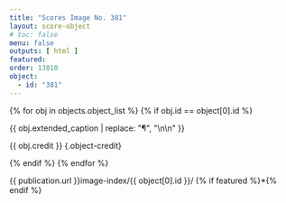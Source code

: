 ```yaml
---
title: "Scores Image No. 381"
layout: score-object
# toc: false
menu: false
outputs: [ html ]
featured: 
order: 13810
object:
  - id: "381"
---
```


{% for obj in objects.object_list %}
{% if obj.id == object[0].id %}

{{ obj.extended_caption | replace: "¶", "\n\n" }}

{{ obj.credit }} {.object-credit}

{% endif %}
{% endfor %}

<div class="object-credit object-url is-print-only">

{{ publication.url }}image-index/{{ object[0].id }}/ {% if featured %}*{% endif %}

</div>

